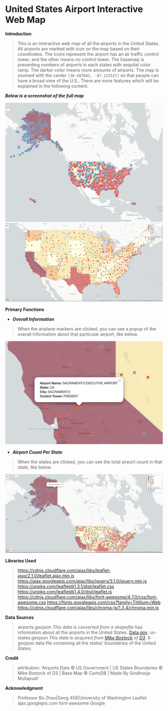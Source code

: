 # United States Airport Interactive Web Map

**Introduction**
>This is an interactive web map of all the airports in the United States. All airports are marked with icon on the map based on their coordinates. The icons <i class="fa fa-rss marker"></i> represent the airport has an air traffic control tower, and the other means no control tower. The basemap is presenting numbers of airports in each states with sequtial color ramp. The darker color means more amounts of airports. The map is zoomed with the center `[38.987682, -97.125537]` so that people can have a broad view of the U.S.. There are more features which will be explained in the following content.

***Below is a screenshot of the full map***

![](img/full.png)
![](img/zoom.png)

**Primary Functions**
- **_Overall Information_**
>When the airplane markers are clicked, you can see a popup of the overall information about that particular airport, like below. 

![](img/MarkerPopup.png)
 
- **_Airport Count Per State_**
>When the states are clicked, you can see the total airport count in that state, like below. 

![](img/Countpopup.png)

**Libraries Used**
>https://cdnjs.cloudflare.com/ajax/libs/leaflet-ajax/2.1.0/leaflet.ajax.min.js
>https://ajax.googleapis.com/ajax/libs/jquery/3.1.0/jquery.min.js
>https://unpkg.com/leaflet@1.3.1/dist/leaflet.css
>https://unpkg.com/leaflet@1.4.0/dist/leaflet.js
>https://cdnjs.cloudflare.com/ajax/libs/font-awesome/4.7.0/css/font-awesome.css
>https://fonts.googleapis.com/css?family=Titillium+Web
>https://cdnjs.cloudflare.com/ajax/libs/chroma-js/1.3.4/chroma.min.js

**Data Sources**
>airports.geojson _This data is converted from a shapefile_ has information about all the airports in the United States. 
[Data.gov](https://catalog.data.gov/dataset/usgs-small-scale-dataset-airports-of-the-united-states-201207-shapefile).
>us-states.geojson _This data is acquired from [Mike Bostock](https://bost.ocks.org/mike/) of [D3](https://d3js.org/)._ A geojson data file containing all the states' boundaries of the United States.

**Credit**
>attribution: 'Airports Data &copy; US Government | US States Boundaries &copy; Mike Bostock of D3 | Base Map &copy; CartoDB | Made By Sindhooja Mullapudi'


**Acknowledgment**
>Professor Bo Zhao|Geog 458|University of Washington
>Leaflet
>ajax.googlepis.com
>font-awesome
>Google
